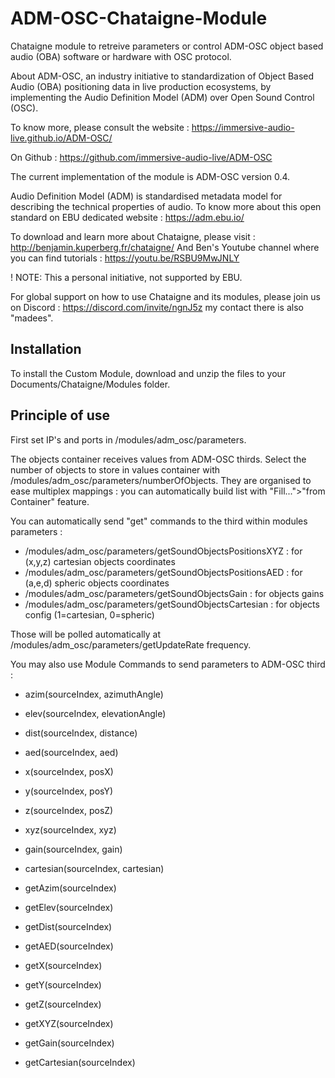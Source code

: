 # ADM-OSC-Chataigne-Module
Chataigne module to retreive parameters or control ADM-OSC object based audio (OBA) software or hardware with OSC protocol.  

About ADM-OSC, an industry initiative to standardization of Object Based Audio (OBA) positioning data in live production ecosystems, by implementing the Audio Definition Model (ADM) over Open Sound Control (OSC).

To know more, please consult the website :
https://immersive-audio-live.github.io/ADM-OSC/

On Github :
https://github.com/immersive-audio-live/ADM-OSC

The current implementation of the module is ADM-OSC version 0.4.

Audio Definition Model (ADM) is standardised metadata model for describing the technical properties of audio.
To know more about this open standard on EBU dedicated website :
https://adm.ebu.io/

To download and learn more about Chataigne, please visit : http://benjamin.kuperberg.fr/chataigne/
And Ben's Youtube channel where you can find tutorials : https://youtu.be/RSBU9MwJNLY

! NOTE: This a personal initiative, not supported by EBU.

For global support on how to use Chataigne and its modules, please join us on Discord : 
https://discord.com/invite/ngnJ5z my contact there is also "madees".

## Installation
To install the Custom Module, download and unzip the files to your Documents/Chataigne/Modules folder.

## Principle of use
First set IP's and ports in /modules/adm_osc/parameters.

The objects container receives values from ADM-OSC thirds.
Select the number of objects to store in values container with /modules/adm_osc/parameters/numberOfObjects.
They are organised to ease multiplex mappings : you can automatically build list with "Fill...">"from Container" feature.

You can automatically send "get" commands to the third within modules parameters :
- /modules/adm_osc/parameters/getSoundObjectsPositionsXYZ : for (x,y,z) cartesian objects coordinates
- /modules/adm_osc/parameters/getSoundObjectsPositionsAED : for (a,e,d) spheric objects coordinates
- /modules/adm_osc/parameters/getSoundObjectsGain : for objects gains
- /modules/adm_osc/parameters/getSoundObjectsCartesian : for objects config (1=cartesian, 0=spheric)

Those will be polled automatically at /modules/adm_osc/parameters/getUpdateRate frequency.

You may also use Module Commands to send parameters to ADM-OSC third :

- azim(sourceIndex, azimuthAngle) 
- elev(sourceIndex, elevationAngle) 
- dist(sourceIndex, distance) 
- aed(sourceIndex, aed) 
- x(sourceIndex, posX) 
- y(sourceIndex, posY) 
- z(sourceIndex, posZ) 
- xyz(sourceIndex, xyz) 
- gain(sourceIndex, gain) 
- cartesian(sourceIndex, cartesian)

- getAzim(sourceIndex) 
- getElev(sourceIndex) 
- getDist(sourceIndex) 
- getAED(sourceIndex) 
- getX(sourceIndex) 
- getY(sourceIndex) 
- getZ(sourceIndex) 
- getXYZ(sourceIndex) 
- getGain(sourceIndex) 
- getCartesian(sourceIndex) 
